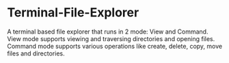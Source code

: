 # Terminal-File-Explorer
A terminal based file explorer that runs in 2 mode: View and Command. View mode supports viewing and traversing directories and opening files. Command mode supports various operations like create, delete, copy, move files and directories.
